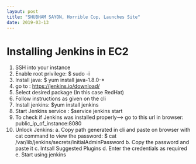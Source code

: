```yaml
---
layout: post
title: "SHUBHAM SAYON, Horrible Cop, Launches Site"
date: 2019-03-13
---
```


# Installing Jenkins in EC2
1. SSH into your instance 
2. Enable root privilege: $ sudo -i
3. Install java: $ yum install java-1.8.0-*
4. go to : https://jenkins.io/download/
5.  Select desired package (In this case RedHat)
6. Follow instructions as given on the cli
7. Install jenkins: $yum install jenkins
8. Start Jenkins service : $service jenkins start
9. To check if Jenkins was installed properly-->
go to this url in browser: public_ip_of_instance:8080
10. Unlock Jenkins:
a. Copy path generated in cli and paste on browser with cat command to view the password: $ cat /var/lib/jenkins/secrets/initialAdminPassword 
b.  Copy the password and paste it 
c. Intsall Suggested Plugins
d. Enter the credentials as required
e. Start using jenkins 

